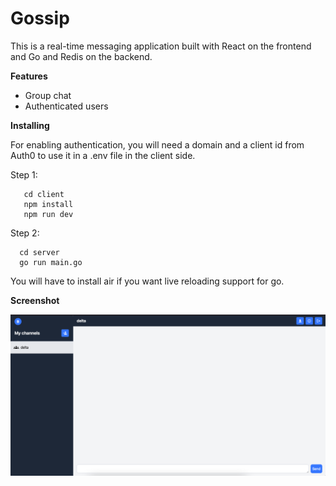 # Gossip

This is a real-time messaging application built with React on the frontend and Go and Redis on the backend. 

**Features**

- Group chat
- Authenticated users

**Installing**

For enabling authentication, you will need a domain and a client id from Auth0 to use it in a .env file in the client side.

Step 1:
```
   cd client
   npm install
   npm run dev
```
Step 2:
```
  cd server
  go run main.go
```
You will have to install air if you want live reloading support for go.

**Screenshot**

![web](client/src/assets/web_app.png)
